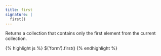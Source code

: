 ```yaml
---
title: first
signature: |
  first()
---
```


Returns a collection that contains only the first element from the current
collection.

{% highlight js %}
$('form').first()
{% endhighlight %}
